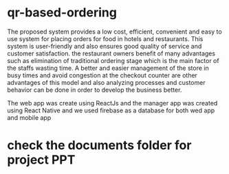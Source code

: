 # qr-based-ordering

The proposed system provides a low cost, efficient, convenient and easy to use system for placing orders for food in hotels and restaurants. This system is user-friendly and also ensures good quality of service and customer satisfaction. the restaurant owners benefit of many advantages such as elimination of traditional ordering stage which is the main factor of the staffs wasting time. A better and easier management of the store in busy times and avoid congestion at the checkout counter are other advantages of this model and also analyzing processes and customer behavior can be done in order to develop the business better.

The web app was create using ReactJs and the manager app was created using React Native and we used firebase as a database for both wed app and mobile app

# check the documents folder for project PPT

